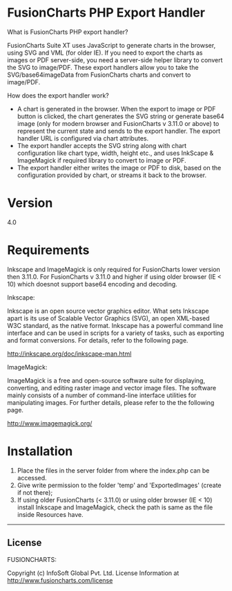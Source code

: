 FusionCharts PHP Export Handler
==================================

What is FusionCharts PHP export handler?

FusionCharts Suite XT uses JavaScript to generate charts in the browser, using SVG and VML (for older IE). If you need
to export the charts as images or PDF server-side, you need a server-side helper library to convert the SVG to image/PDF.
These export handlers allow you to take the SVG/base64imageData from FusionCharts charts and convert to image/PDF.

How does the export handler work?

- A chart is generated in the browser. When the export to image or PDF button is clicked, the chart generates the SVG
string or generate base64 image (only for modern browser and FusionCharts v 3.11.0 or above) to represent the current state and sends to the export handler. The export handler URL is configured via chart
attributes.
- The export handler accepts the SVG string along with chart configuration like chart type, width, height etc., and uses
InkScape & ImageMagick if required library to convert to image or PDF.
- The export handler either writes the image or PDF to disk, based on the configuration provided by chart, or streams it
back to the browser.

Version
=======

4.0

Requirements
============

Inkscape and ImageMagick is only required for FusionCharts lower version then 3.11.0.
For FusionCharts v 3.11.0 and higher if using older browser (IE < 10) which doesnot support base64 encoding and decoding.

Inkscape:

Inkscape is an open source vector graphics editor. What sets Inkscape apart is its use of Scalable Vector Graphics
(SVG), an open XML-based W3C standard, as the native format. Inkscape has a powerful command line interface and can
be used in scripts for a variety of tasks, such as exporting and format conversions. For details, refer to the
following page.

http://inkscape.org/doc/inkscape-man.html


ImageMagick:

ImageMagick is a free and open-source software suite for displaying, converting, and editing raster image and vector
image files. The software mainly consists of a number of command-line interface utilities for manipulating images.
For further details, please refer to the the following page.

http://www.imagemagick.org/

Installation
============

1. Place the files in the server folder from where the index.php can be accessed.
2. Give write permission to the folder 'temp' and 'ExportedImages' (create if not there);
3. If using older FusionCharts (< 3.11.0) or using older browser (IE < 10) install Inkscape and ImageMagick, check the path is same as the file inside Resources have.


*********************************************************************************************
License
-------

FUSIONCHARTS:

Copyright (c) InfoSoft Global Pvt. Ltd.
License Information at http://www.fusioncharts.com/license